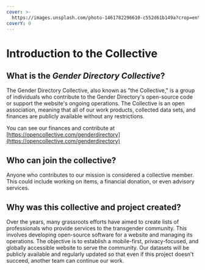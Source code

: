```yaml
---
cover: >-
  https://images.unsplash.com/photo-1461782296610-c552d61b149a?crop=entropy&cs=srgb&fm=jpg&ixid=M3wxOTcwMjR8MHwxfHNlYXJjaHw4fHxjb2xsZWN0aXZlfGVufDB8fHx8MTcyMjUxODU1OXww&ixlib=rb-4.0.3&q=85
coverY: 0
---
```


# Introduction to the Collective

## What is the _Gender Directory Collective_?

The Gender Directory Collective, also known as "the Collective," is a group of individuals who contribute to the Gender Directory's open-source code or support the website's ongoing operations. The Collective is an open association, meaning that all of our work products, collected data sets, and finances are publicly available without any restrictions.

You can see our finances and contribute at [https://opencollective.com/genderdirectory](https://opencollective.com/genderdirectory)

## Who can join the collective?

Anyone who contributes to our mission is considered a collective member. This could include working on items, a financial donation, or even advisory services.

## Why was this collective and project created?

Over the years, many grassroots efforts have aimed to create lists of professionals who provide services to the transgender community. This involves developing open-source software for a website and managing its operations. The objective is to establish a mobile-first, privacy-focused, and globally accessible website to serve the community. Our datasets will be publicly available and regularly updated so that even if this project doesn't succeed, another team can continue our work.
